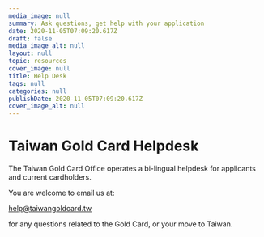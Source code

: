 ```yaml
---
media_image: null
summary: Ask questions, get help with your application
date: 2020-11-05T07:09:20.617Z
draft: false
media_image_alt: null
layout: null
topic: resources
cover_image: null
title: Help Desk
tags: null
categories: null
publishDate: 2020-11-05T07:09:20.617Z
cover_image_alt: null
---
```

# Taiwan Gold Card Helpdesk

The Taiwan Gold Card Office operates a bi-lingual helpdesk for applicants and current cardholders.

You are welcome to email us at:

help@taiwangoldcard.tw

for any questions related to the Gold Card, or your move to Taiwan.